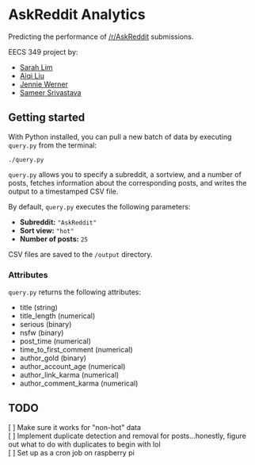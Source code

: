 # AskReddit Analytics

Predicting the performance of [/r/AskReddit](http://reddit.com/r/askreddit) submissions.

EECS 349 project by:

* [Sarah Lim](http://github.com/sarahlim)
* [Aiqi Liu](http://github.com/aiqiliu)
* [Jennie Werner](http://github.com/jenniewerner)
* [Sameer Srivastava](http://github.com/sameersrivastava)

## Getting started

With Python installed, you can pull a new batch of data by executing `query.py` from the terminal:

```
./query.py
```

`query.py` allows you to specify a subreddit, a sortview, and a number of posts, fetches information about the corresponding posts, and writes the output to a timestamped CSV file.

By default, `query.py` executes the following parameters:

* **Subreddit:** `"AskReddit"`
* **Sort view:** `"hot"`
* **Number of posts:** `25`

CSV files are saved to the `/output` directory.

### Attributes

`query.py` returns the following attributes:

* title (string)
* title_length (numerical)
* serious (binary)
* nsfw (binary)
* post_time (numerical)
* time_to_first_comment (numerical)
* author_gold (binary)
* author_account_age (numerical)
* author_link_karma (numerical)
* author_comment_karma (numerical)

## TODO

[ ] Make sure it works for "non-hot" data  
[ ] Implement duplicate detection and removal for posts...honestly, figure out what to do with duplicates to begin with lol  
[ ] Set up as a cron job on raspberry pi  